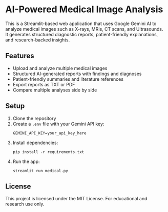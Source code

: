 # AI-Powered Medical Image Analysis

This is a Streamlit-based web application that uses Google Gemini AI to analyze medical images such as X-rays, MRIs, CT scans, and Ultrasounds. It generates structured diagnostic reports, patient-friendly explanations, and research-backed insights.

## Features

- Upload and analyze multiple medical images  
- Structured AI-generated reports with findings and diagnoses  
- Patient-friendly summaries and literature references  
- Export reports as TXT or PDF  
- Compare multiple analyses side by side  

## Setup

1. Clone the repository  
2. Create a `.env` file with your Gemini API key:  
   ```
   GEMINI_API_KEY=your_api_key_here
   ```
3. Install dependencies:  
   ```
   pip install -r requirements.txt
   ```
4. Run the app:  
   ```
   streamlit run medical.py
   ```

## License

This project is licensed under the MIT License. For educational and research use only.
